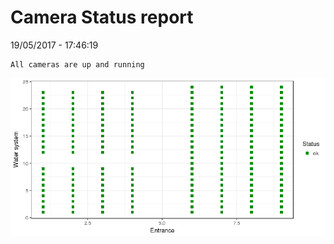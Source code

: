 Camera Status report
================
19/05/2017 - 17:46:19

    All cameras are up and running

![](camreport_files/figure-markdown_github/unnamed-chunk-2-1.png)
